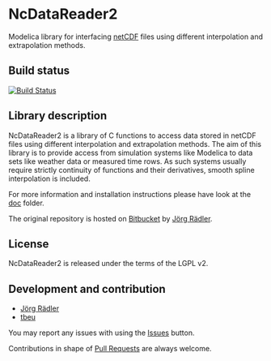 # NcDataReader2
Modelica library for interfacing [netCDF](https://github.com/Unidata/netcdf-c)
files using different interpolation and extrapolation methods.

## Build status
[![Build Status](https://drone.io/github.com/tbeu/netCDF-DataReader/status.png)](https://drone.io/github.com/tbeu/netCDF-DataReader/latest)

## Library description
NcDataReader2 is a library of C functions to access data stored in netCDF files
using different interpolation and extrapolation methods. The aim of this library
is to provide access from simulation systems like Modelica to data sets like
weather data or measured time rows. As such systems usually require strictly
continuity of functions and their derivatives, smooth spline interpolation is
included.

For more information and installation instructions please have look at the
[doc](NcDataReader2/Resources/doc) folder.

The original repository is hosted on [Bitbucket](https://bitbucket.org/jraedler/ncdatareader2)
by [Jörg Rädler](http://www.j-raedler.de/projects/ncdatareader2).

## License
NcDataReader2 is released under the terms of the LGPL v2.

## Development and contribution
* [Jörg Rädler](https://github.com/jraedler)
* [tbeu](https://github.com/tbeu)

You may report any issues with using the [Issues](../../issues) button.

Contributions in shape of [Pull Requests](../../pulls) are always welcome.
